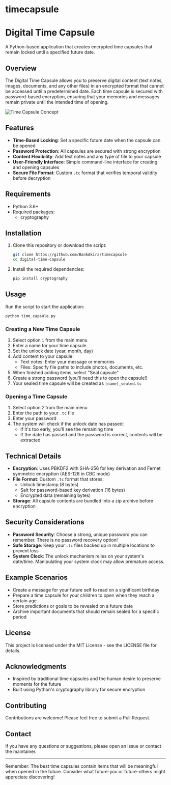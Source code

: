 # timecapsule
# Digital Time Capsule

A Python-based application that creates encrypted time capsules that remain locked until a specified future date.

## Overview

The Digital Time Capsule allows you to preserve digital content (text notes, images, documents, and any other files) in an encrypted format that cannot be accessed until a predetermined date. Each time capsule is secured with password-based encryption, ensuring that your memories and messages remain private until the intended time of opening.

![Time Capsule Concept](https://via.placeholder.com/800x400?text=Time+Capsule+Concept)

## Features

- **Time-Based Locking**: Set a specific future date when the capsule can be opened
- **Password Protection**: All capsules are secured with strong encryption
- **Content Flexibility**: Add text notes and any type of file to your capsule
- **User-Friendly Interface**: Simple command-line interface for creating and opening capsules
- **Secure File Format**: Custom `.tc` format that verifies temporal validity before decryption

## Requirements

- Python 3.6+
- Required packages:
  - cryptography

## Installation

1. Clone this repository or download the script:
   ```bash
   git clone https://github.com/BankAkira/timecapsule
   cd digital-time-capsule
   ```

2. Install the required dependencies:
   ```bash
   pip install cryptography
   ```

## Usage

Run the script to start the application:

```bash
python time_capsule.py
```

### Creating a New Time Capsule

1. Select option `1` from the main menu
2. Enter a name for your time capsule
3. Set the unlock date (year, month, day)
4. Add content to your capsule:
   - Text notes: Enter your message or memories
   - Files: Specify file paths to include photos, documents, etc.
5. When finished adding items, select "Seal capsule"
6. Create a strong password (you'll need this to open the capsule!)
7. Your sealed time capsule will be created as `[name]_sealed.tc`

### Opening a Time Capsule

1. Select option `2` from the main menu
2. Enter the path to your `.tc` file
3. Enter your password
4. The system will check if the unlock date has passed:
   - If it's too early, you'll see the remaining time
   - If the date has passed and the password is correct, contents will be extracted

## Technical Details

- **Encryption**: Uses PBKDF2 with SHA-256 for key derivation and Fernet symmetric encryption (AES-128 in CBC mode)
- **File Format**: Custom `.tc` format that stores:
  - Unlock timestamp (8 bytes)
  - Salt for password-based key derivation (16 bytes)
  - Encrypted data (remaining bytes)
- **Storage**: All capsule contents are bundled into a zip archive before encryption

## Security Considerations

- **Password Security**: Choose a strong, unique password you can remember. There is no password recovery option!
- **Safe Storage**: Keep your `.tc` files backed up in multiple locations to prevent loss
- **System Clock**: The unlock mechanism relies on your system's date/time. Manipulating your system clock may allow premature access.

## Example Scenarios

- Create a message for your future self to read on a significant birthday
- Prepare a time capsule for your children to open when they reach a certain age
- Store predictions or goals to be revealed on a future date
- Archive important documents that should remain sealed for a specific period

## License

This project is licensed under the MIT License - see the LICENSE file for details.

## Acknowledgments

- Inspired by traditional time capsules and the human desire to preserve moments for the future
- Built using Python's cryptography library for secure encryption

## Contributing

Contributions are welcome! Please feel free to submit a Pull Request.

## Contact

If you have any questions or suggestions, please open an issue or contact the maintainer.

---

Remember: The best time capsules contain items that will be meaningful when opened in the future. Consider what future-you or future-others might appreciate discovering!